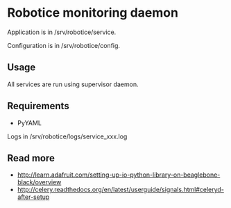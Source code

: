 
# Robotice monitoring daemon

Application is in /srv/robotice/service.

Configuration is in /srv/robotice/config.

## Usage

All services are run using supervisor daemon.

## Requirements

* PyYAML 

Logs in /srv/robotice/logs/service_xxx.log

## Read more

* http://learn.adafruit.com/setting-up-io-python-library-on-beaglebone-black/overview
* http://celery.readthedocs.org/en/latest/userguide/signals.html#celeryd-after-setup